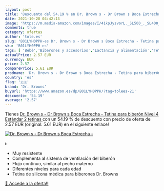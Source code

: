 ```yaml
---
layout: post
title: 'Descuento del 54.19 % en Dr. Brown s - Dr Brown s Boca Estrecha -'
date: 2021-10-28 04:42:13
image: 'https://m.media-amazon.com/images/I/41kpJyzvorL._SL500_._SL400_.jpg'
comments: true
category: ofertas
author: 'tole.es'
slug: 'B01LYH0PPH-es Dr. Brown s - Dr Brown s Boca Estrecha - Tetina para...'
sku: 'B01LYH0PPH-es'
tags: [ 'Bebé','Biberones y accesorios','Lactancia y alimentación','Tetinas para biberón','biberón','dr. browns','tetinas', ]
actualPrice: 2.57 EUR
currency: EUR
price: 2.57
comparePrice: 5.61 EUR
prodname: 'Dr. Brown s - Dr Brown s Boca Estrecha - Tetina para biberón  Nivel 4 Estándar  2 tetinas '
country: 'es'
flag: '🇪🇸'
brand: 'Dr. Browns'
buyurl: 'https://www.amazon.es/dp/B01LYH0PPH/?tag=tolees-21'
descuento: '54.19'
average: '2.57'
---
```


Tienes [Dr. Brown s - Dr Brown s Boca Estrecha - Tetina para biberón  Nivel 4 Estándar  2 tetinas ](https://www.amazon.es/dp/B01LYH0PPH/?tag=tolees-21) con un 54.19 % de descuento con precio de oferta de 2.57 EUR (original: 5.61 EUR) en el siguiente enlace!

[![Dr. Brown s - Dr Brown s Boca Estrecha -](https://m.media-amazon.com/images/I/41kpJyzvorL._SL500_._SL400_.jpg)](https://www.amazon.es/dp/B01LYH0PPH/?tag=tolees-21)

ℹ️:

- Muy resistente
- Complementa al sistema de ventilación del biberón
- Flujo continuo, similar al pecho materno
- Diferentes niveles para cada edad
- Tetina de silicona médica para biberones Dr. Browns

[🛒 Accede a la oferta!!](https://www.amazon.es/dp/B01LYH0PPH/?tag=tolees-21)
